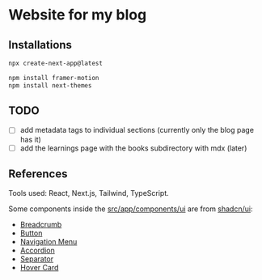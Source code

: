 # Website for my blog

## Installations

```bash
npx create-next-app@latest
```

```bash
npm install framer-motion
npm install next-themes
```

## TODO

- [ ] add metadata tags to individual sections (currently only the blog page has it)
- [ ] add the learnings page with the books subdirectory with mdx (later)

## References

Tools used: React, Next.js, Tailwind, TypeScript.

Some components inside the [src/app/components/ui](src/app/styles/components/ui) are from [shadcn/ui](https://ui.shadcn.com/docs/):

- [Breadcrumb](https://ui.shadcn.com/docs/components/breadcrumb)
- [Button](https://ui.shadcn.com/docs/components/button)
- [Navigation Menu](https://ui.shadcn.com/docs/components/navigation-menu)
- [Accordion](https://ui.shadcn.com/docs/components/accordion)
- [Separator](https://ui.shadcn.com/docs/components/separator)
- [Hover Card](https://ui.shadcn.com/docs/components/hover-card)